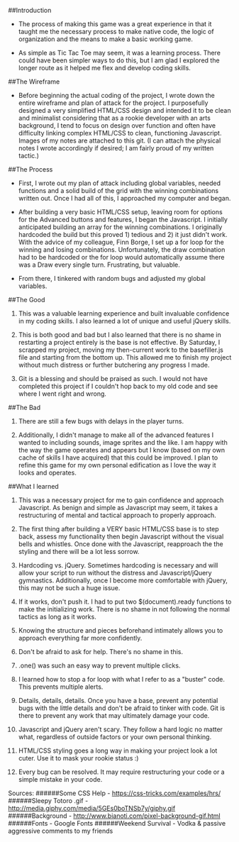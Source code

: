 ##Introduction

- The process of making this game was a great experience in that it taught me the necessary process to make native code, the logic of organization and the means to make a basic working game.

- As simple as Tic Tac Toe may seem, it was a learning process. There could have been simpler ways to do this, but I am glad I explored the longer route as it helped me flex and develop coding skills.

##The Wireframe

- Before beginning the actual coding of the project, I wrote down the entire wireframe and plan of attack for the project. I purposefully designed a very simplified HTML/CSS design and intended it to be clean and minimalist considering that as a rookie developer with an arts background, I tend to focus on design over function and often have difficulty linking complex HTML/CSS to clean, functioning Javascript. Images of my notes are attached to this git. (I can attach the physical notes I wrote accordingly if desired; I am fairly proud of my written tactic.)

##The Process

- First, I wrote out my plan of attack including global variables, needed functions and a solid build of the grid with the winning combinations written out. Once I had all of this, I approached my computer and began.

- After building a very basic HTML/CSS setup, leaving room for options for the Advanced buttons and features, I began the Javascript. I initially anticipated building an array for the winning combinations. I originally hardcoded the build but this proved 1) tedious and 2) it just didn't work. With the advice of my colleague, Finn Borge, I set up a for loop for the winning and losing combinations. Unfortunately, the draw combination had to be hardcoded or the for loop would automatically assume there was a Draw every single turn. Frustrating, but valuable.

- From there, I tinkered with random bugs and adjusted my global variables.

##The Good

1. This was a valuable learning experience and built invaluable confidence in my coding skills. I also learned a lot of unique and useful jQuery skills.

2. This is both good and bad but I also learned that there is no shame in restarting a project entirely is the base is not effective. By Saturday, I scrapped my project, moving my then-current work to the basefiller.js file and starting from the bottom up. This allowed me to finish my project without much distress or further butchering any progress I made.

3. Git is a blessing and should be praised as such. I would not have completed this project if I couldn't hop back to my old code and see where I went right and wrong.

##The Bad

1. There are still a few bugs with delays in the player turns.

2. Additionally, I didn't manage to make all of the advanced features I wanted to including sounds, image sprites and the like. I am happy with the way the game operates and appears but I know (based on my own cache of skills I have acquired) that this could be improved. I plan to refine this game for my own personal edification as I love the way it looks and operates.

##What I learned

1. This was a necessary project for me to gain confidence and approach Javascript. As benign and simple as Javascript may seem, it takes a restructuring of mental and tactical approach to properly approach.

2. The first thing after building a VERY basic HTML/CSS base is to step back, assess my functionality then begin Javascript without the visual bells and whistles. Once done with the Javascript, reapproach the the styling and there will be a lot less sorrow.

3. Hardcoding vs. jQuery. Sometimes hardcoding is necessary and will allow your script to run without the distress and Javascript/jQuery gymnastics. Additionally, once I become more comfortable with jQuery, this may not be such a huge issue.

4. If it works, don't push it. I had to put two $(document).ready functions to make the initializing work. There is no shame in not following the normal tactics as long as it works.

5. Knowing the structure and pieces beforehand intimately allows you to approach everything far more confidently.

6. Don't be afraid to ask for help. There's no shame in this.

7. .one() was such an easy way to prevent multiple clicks.

8. I learned how to stop a for loop with what I refer to as a "buster" code. This prevents multiple alerts.

9. Details, details, details. Once you have a base, prevent any potential bugs with the little details and don't be afraid to tinker with code. Git is there to prevent any work that may ultimately damage your code.

10. Javascript and jQuery aren't scary. They follow a hard logic no matter what, regardless of outside factors or your own personal thinking.


11. HTML/CSS styling goes a long way in making your project look a lot cuter. Use it to mask your rookie status :)

12. Every bug can be resolved. It may require restructuring your code or a simple mistake in your code.


Sources:
######Some CSS Help - https://css-tricks.com/examples/hrs/
######Sleepy Totoro .gif - http://media.giphy.com/media/5GEs0boTNSb7y/giphy.gif
######Background - http://www.bianoti.com/pixel-background-gif.html
######Fonts - Google Fonts
######Weekend Survival - Vodka & passive aggressive comments to my friends

